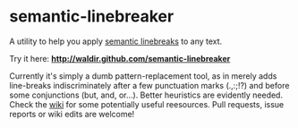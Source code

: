 semantic-linebreaker
====================

A utility to help you apply
[semantic linebreaks](http://rhodesmill.org/brandon/2012/one-sentence-per-line/)
to any text.

Try it here: **http://waldir.github.com/semantic-linebreaker**

Currently it's simply a dumb pattern-replacement tool,
as in merely adds line-breaks indiscriminately
after a few punctuation marks (.,:;!?)
and before some conjunctions (but, and, or...).
Better heuristics are evidently needed.
Check the [wiki](../wiki/) for some potentially useful reesources.
Pull requests, issue reports or wiki edits are welcome!
